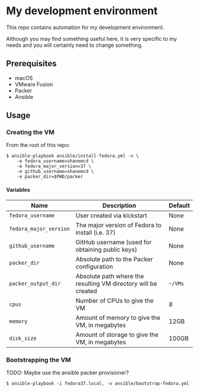 # My development environment

This repo contains automation for my development environment.

Although you may find something useful here, it is very specific to my needs and you will certainly need to change something.

## Prerequisites

- macOS
- VMware Fusion
- Packer
- Ansible

## Usage

### Creating the VM

From the root of this repo:

```
$ ansible-playbook ansible/install-fedora.yml -v \
    -e fedora_username=shanemcd \
    -e fedora_major_version=37 \
    -e github_username=shanemcd \
    -e packer_dir=$PWD/packer
```

#### Variables

| **Name**               | **Description**                                                | **Default** |
| ---------------------- | -------------------------------------------------------------- | ----------- |
| `fedora_username`      | User created via kickstart                                     | None        |
| `fedora_major_version` | The major version of Fedora to install (i.e. 37)               | None        |
| `github_username`      | GitHub username (used for obtaining public keys)               | None        |
| `packer_dir`           | Absolute path to the Packer configuration                      | None        |
| `packer_output_dir`    | Absolute path where the resulting VM directory will be created | `~/VMs`     |
| `cpus`                 | Number of CPUs to give the VM                                  | 8           |
| `memory`               | Amount of memory to give the VM, in megabytes                  | 12GB        |
| `disk_size`            | Amount of storage to give the VM, in megabytes                 | 100GB       |


### Bootstrapping the VM

TODO: Maybe use the ansible packer provisioner?

```
$ ansible-playbook -i fedora37.local, -v ansible/bootstrap-fedora.yml
```
